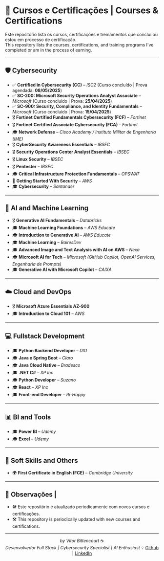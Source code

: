 # 🏅 Cursos e Certificações | Courses & Certifications

Este repositório lista os cursos, certificações e treinamentos que concluí ou estou em processo de certificação.  
This repository lists the courses, certifications, and training programs I've completed or am in the process of earning.

---

## 🛡️ Cybersecurity

- ✅ **Certified in Cybersecurity (CC)** – *ISC2* (Curso concluído | Prova agendada: **08/05/2025**)
- ✅ **SC-200: Microsoft Security Operations Analyst Associate** – *Microsoft* (Curso concluído | Prova: **25/04/2025**)
- ✅ **SC-900: Security, Compliance, and Identity Fundamentals** – *Microsoft* (Curso concluído | Prova: **15/04/2025**)
- 🎖️ **Fortinet Certified Fundamentals Cybersecurity (FCF)** – *Fortinet*
- 🎖️ **Fortinet Certified Associate Cybersecurity (FCA)** – *Fortinet*
- 🎓 **Network Defense** – *Cisco Academy / Instituto Militar de Engenharia (IME)*
- 🎖️ **CyberSecurity Awareness Essentials** – *IBSEC*
- 🎖️ **Security Operations Center Analyst Essentials** – *IBSEC*
- 🎖️ **Linux Security** – *IBSEC*
- 🎖️ **Pentester** – *IBSEC*
- 🎓 **Critical Infrastructure Protection Fundamentals** – *OPSWAT*
- 🧪 **Getting Started With Security** – *AWS*
- 🎓 **Cybersecurity** – *Santander*

---

## 🤖 AI and Machine Learning

- 🎖️ **Generative AI Fundamentals** – *Databricks*
- 🎓 **Machine Learning Foundations** – *AWS Educate*
- 🎓 **Introduction to Generative AI** – *AWS Educate*
- 🎓 **Machine Learning** – *BairesDev*
- 🎓 **Advanced Image and Text Analysis with AI on AWS** – *Nexa*
- 🎓 **Microsoft AI for Tech** – *Microsoft (GitHub Copilot, OpenAI Services, Engenharia de Prompts)*
- 🎓 **Generative AI with Microsoft Copilot** – *CAIXA*

---

## ☁️ Cloud and DevOps

- 🎖️ **Microsoft Azure Essentials AZ-900**
- 🎓 **Introduction to Cloud 101** – *AWS*

---

## 💻 Fullstack Development

- 🎓 **Python Backend Developer** – *DIO*
- 🎓 **Java e Spring Boot** – *Claro*
- 🎓 **Java Cloud Native** – *Bradesco*
- 🎓 **.NET C#** – *XP Inc*
- 🎓 **Python Developer** – *Suzano*
- 🎓 **React** – *XP Inc*
- 🎓 **Front-end Developer** – *Ri-Happy*

---

## 📊 BI and Tools

- 🎓 **Power BI** – *Udemy*
- 🎓 **Excel** – *Udemy*

---

## 🧠 Soft Skills and Others

- 🌍 **First Certificate in English (FCE)** – *Cambridge University*

---

## 📌 Observações | 

- 🛠️ Este repositório é atualizado periodicamente com novos cursos e certificações.
- 🛠️ This repository is periodically updated with new courses and certifications.

---

<div align="center">
  
  *by Vitor Bittencourt* ☕  
*Desenvolvedor Full Stack | Cybersecurity Specialist | AI Enthusiast*
💡 [Github](https://github.com/vitorVBD) | [LinkedIn](https://www.linkedin.com/in/vitor-bittencourt-8ab27bbb/)

</div>
